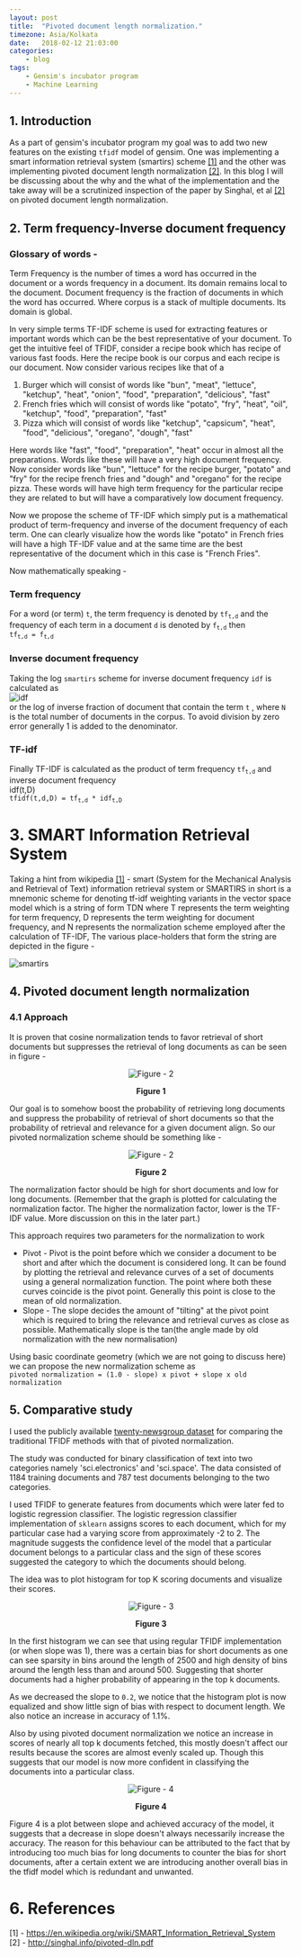 ```yaml
---
layout: post
title:  "Pivoted document length normalization."
timezone: Asia/Kolkata
date:   2018-02-12 21:03:00
categories:
    - blog
tags:
    - Gensim's incubator program
    - Machine Learning
---
```


<!--
# Table of contents:  
## 1. Introduction  
## 2. Term frequency-Inverse document frequency  
##   2.1. Introduction  
## 3. SMART Information Retrieval System  
##   3.1. The scheme  
## 4. Pivoted document length normalization  
##   4.1. The scheme
## 5. Comparative study  
## 6. References  
-->

## 1. Introduction  
As a part of gensim's incubator program my goal was to add two new features on the existing `tfidf` model of gensim. One was implementing a
smart information retrieval system (smartirs) scheme [\[1\]][1] and the other was implementing pivoted document length normalization [\[2\]][2]. In this blog I will be discussing about the why and the what of the implementation and the take away will be a scrutinized inspection of the paper by Singhal, et al [\[2\]][2] on pivoted document length normalization.

## 2. Term frequency-Inverse document frequency  

### Glossary of words -  
Term Frequency is the number of times a word has occurred in the document or a words frequency in a document. Its domain remains local to the document.
Document frequency is the fraction of documents in which the word has occurred. Where corpus is a stack of multiple documents. Its domain is global.

In very simple terms TF-IDF scheme is used for extracting features or important words which can be the best representative of your document. To get the intuitive feel of TFIDF, consider a recipe book which has recipe of various fast foods.
Here the recipe book is our corpus and each recipe is our document. Now consider various recipes like that of a
1. Burger which will consist of words like "bun", "meat", "lettuce", "ketchup", "heat", "onion", "food", "preparation", "delicious", "fast"
2. French fries which will consist of words like "potato", "fry", "heat", "oil", "ketchup", "food", "preparation", "fast"
3. Pizza which will consist of words like "ketchup", "capsicum", "heat", "food", "delicious", "oregano", "dough", "fast"

Here words like "fast", "food", "preparation", "heat" occur in almost all the preparations. Words like these will have a very high document frequency. Now consider words like "bun", "lettuce" for the recipe burger, "potato" and "fry" for the recipe french fries and "dough" and "oregano" for the recipe pizza. These words will have high term frequency for the particular recipe they are related to but will have a comparatively low document frequency.

Now we propose the scheme of TF-IDF which simply put is a mathematical product of term-frequency and inverse of the document frequency of each term. One can clearly visualize how the words like "potato" in French fries will have a high TF-IDF value and at the same time are the best representative of the document which in this case is "French Fries".

Now mathematically speaking -

### Term frequency  
For a word (or term) `t`, the term frequency is denoted by <code>tf<sub>t,d</sub></code> and the frequency of each term in a document `d` is denoted by <code>f<sub>t,d</sub></code> then  
<code>tf<sub>t,d</sub> = f<sub>t,d</sub></code>

### Inverse document frequency
Taking the log `smartirs` scheme for inverse document frequency `idf` is calculated as   
![idf](http://bit.ly/2EoYVee)  
or the log of inverse fraction of document that contain the term `t` , where `N` is the total number of documents in the corpus.
To avoid division by zero error generally 1 is added to the denominator.

### TF-idf
Finally TF-IDF is calculated as the product of term frequency <code>tf<sub>t,d</sub></code> and inverse document frequency  
idf(t,D)  
<code>tfidf(t,d,D) = tf<sub>t,d</sub> * idf<sub>t,D</sub></code>

# 3. SMART Information Retrieval System  
Taking a hint from wikipedia [\[1\]][1] - smart (System for the Mechanical Analysis and Retrieval of Text) information retrieval system or SMARTIRS in short is a mnemonic scheme for denoting tf-idf weighting variants in the vector space model which is a string of form TDN where T represents the term weighting for term frequency, D represents the term weighting for document frequency, and N represents the normalization scheme employed after the calculation of TF-IDF, The various place-holders that form the string are depicted in the figure -

 ![smartirs](/img/smartirs.png)

## 4. Pivoted document length normalization  

### 4.1 Approach
It is proven that cosine normalization tends to favor retrieval of short documents but suppresses the retrieval of long documents as can be seen in figure -
<p align="center">
<img src="/img/fig1.png" alt="Figure - 2">
</p>
<center> <b>Figure 1</b></center>

Our goal is to somehow boost the probability of retrieving long documents and suppress the probability of retrieval of short documents so that the probability of retrieval and relevance for a given document align. So our pivoted normalization scheme should be something like -
<p align="center">
<img src="/img/fig2.png" alt="Figure - 2">
</p>
<center> <b>Figure 2</b></center>

The normalization factor should be high for short documents and low for long documents.
(Remember that the graph is plotted for calculating the normalization factor. The higher the normalization factor, lower is the TF-IDF value. More discussion on this in the later part.)

This approach requires two parameters for the normalization to work
* Pivot - Pivot is the point before which we consider a document to be short and after which the document is considered long. It can be found by plotting the retrieval and relevance curves of a set of documents using a general normalization function. The point where both these curves coincide is the pivot point. Generally this point is close to the mean of old normalization.
* Slope - The slope decides the amount of "tilting" at the pivot point which is required to bring the relevance and retrieval curves as close as possible. Mathematically slope is the tan(the angle made by old normalization with the new normalisation)

Using basic coordinate geometry (which we are not going to discuss here) we can propose the new normalization scheme as  
`pivoted normalization = (1.0 - slope) x pivot + slope x old normalization`


## 5. Comparative study
I used the publicly available [twenty-newsgroup dataset](http://qwone.com/~jason/20Newsgroups/) for comparing the traditional TFIDF methods with that of pivoted normalization.

The study was conducted for binary classification of text into two categories namely 'sci.electronics' and 'sci.space'. The data consisted of 1184 training documents and 787 test documents belonging to the two categories.

I used TFIDF to generate features from documents which were later fed to logistic regression classifier. The logistic regression classifier implementation of `sklearn` assigns scores to each document, which for my particular case had a varying score from approximately -2 to 2. The magnitude suggests the confidence level of the model that a particular document belongs to a particular class and the sign of these scores suggested the category to which the documents should belong.

The idea was to plot histogram for top K scoring documents and visualize their scores.
<p align="center">
<img src="/img/hist.png" alt="Figure - 3">
</p>
<center> <b> Figure 3 </b> </center>

In the first histogram we can see that using regular TFIDF implementation (or when slope was 1), there was a certain bias for short documents as one can see sparsity in bins around the length of 2500 and high density of bins around the length less than and around 500. Suggesting that shorter documents had a higher probability of appearing in the top k documents.

As we decreased the slope to `0.2`, we notice that the histogram plot is now equalized and show little sign of bias with respect to document length. We also notice an increase in accuracy of 1.1%.

Also by using pivoted document normalization we notice an increase in scores of nearly all top k documents fetched, this mostly doesn't affect our results because the scores are almost evenly scaled up. Though this suggests that our model is now more confident in classifying the documents into a particular class.

<!-- | Slope | Model accuracy |
|:-----:| --------------:|
| 0.0   | 0.951715374841 |
| 0.1   | 0.954256670902 |
| 0.2   | 0.955527318933 |
| 0.3   | 0.954256670902 |
| 0.4   | 0.951715374841 |
| 0.5   | 0.950444726811 |
| 0.6   | 0.949174078780 |
| 0.7   | 0.950444726811 |
| 0.9   | 0.947903430750 |
| 0.8   | 0.947903430750 |
| 1.0   | 0.944091486658 | -->

<p align="center">
<img src="/img/piv10.png" alt="Figure - 4">
</p>
<center> <b>Figure 4</b></center>

Figure 4 is a plot between slope and achieved accuracy of the model, it suggests that a decrease in slope doesn't always necessarily increase the accuracy. The reason for this behaviour can be attributed to the fact that by introducing too much bias for long documents to counter the bias for short documents, after a certain extent we are introducing another overall bias in the tfidf model which is redundant and unwanted.

# 6. References  
\[1\] - https://en.wikipedia.org/wiki/SMART_Information_Retrieval_System  
\[2\] - http://singhal.info/pivoted-dln.pdf  


[1]: https://en.wikipedia.org/wiki/SMART_Information_Retrieval_System  
[2]: http://singhal.info/pivoted-dln.pdf

